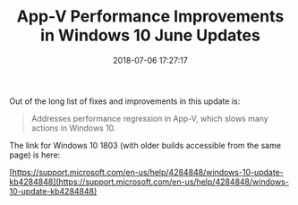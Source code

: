 ﻿---
title: App-V Performance Improvements in Windows 10 June Updates
slug: app-v-performance-improvements-in-windows-10-june-updates
excerpt: Details of the June 2018 update for Windows 10 which includes performance improvements.
date: '2018-07-06 17:27:17'
redirect_from: /2018/07/app-v-performance-improvements-windows-10-june-updates/
layout: single
classes: wide
categories:
  - App-V
tags:
  - App-V
  - Hotfix
---

Out of the long list of fixes and improvements in this update is:

> Addresses performance regression in App-V, which slows many actions in Windows 10.

The link for Windows 10 1803 (with older builds accessible from the same page) is here:

[https://support.microsoft.com/en-us/help/4284848/windows-10-update-kb4284848](https://support.microsoft.com/en-us/help/4284848/windows-10-update-kb4284848)